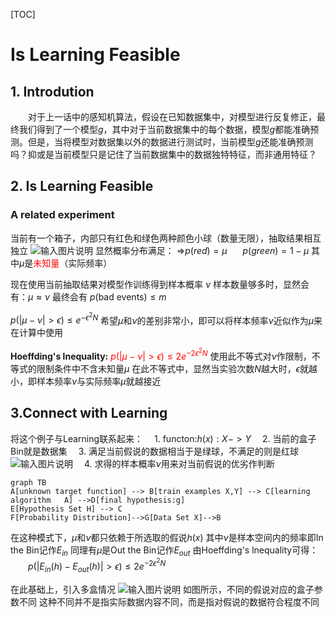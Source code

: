 [TOC]
# Is Learning Feasible
## 1. Introdution
&emsp;&emsp;对于上一话中的感知机算法，假设在已知数据集中，对模型进行反复修正，最终我们得到了一个模型$g$，其中对于当前数据集中的每个数据，模型$g$都能准确预测。但是，当将模型对数据集以外的数据进行测试时，当前模型$g$还能准确预测吗？抑或是当前模型只是记住了当前数据集中的数据独特特征，而非通用特征？
## 2. Is Learning Feasible
### A related experiment
当前有一个箱子，内部只有红色和绿色两种颜色小球（数量无限），抽取结果相互独立
![输入图片说明](/imgs/2024-02-14/L0OdUaWQOcViK9GX.png)
显然概率分布满足：
=>$p(red) = \mu$
&emsp;&ensp;$p(green) = 1-\mu$
其中$\mu$是<font color = Red>未知量</font>（实际频率）
&emsp;

现在使用当前抽取结果对模型作训练得到样本概率 $\nu$
样本数量够多时，显然会有：$\mu \approx \nu$
最终会有
$p(\text{bad  events})\leq m$ 

$p(\vert\mu - \nu\vert \gt \epsilon)\leq e^{-{\epsilon^2}N}$ 
希望$\mu$和$\nu$的差别非常小，即可以将样本频率$\nu$近似作为$\mu$来在计算中使用
&ensp;
&ensp;

**Hoeffding's lnequality:**
<font color = Red>$p(\vert\mu - \nu\vert \gt \epsilon)\leq 2e^{-{2\epsilon^2}N}$ </font>
使用此不等式对$\nu$作限制，不等式的限制条件中不含未知量$\mu$
在此不等式中，显然当实验次数$N$越大时，$\epsilon$就越小，即样本频率$\nu$与实际频率$\mu$就越接近
&emsp;
&emsp;
## 3.Connect with Learning
将这个例子与Learning联系起来：
&emsp;1. functon:$h(x):X->Y$
&emsp;2. 当前的盒子Bin就是数据集
&emsp;3. 满足当前假说的数据相当于是绿球，不满足的则是红球
![输入图片说明](/imgs/2024-02-14/iH5rMjMIslAskYRx.png)
&emsp;4. 求得的样本概率$\nu$用来对当前假说的优劣作判断


``` mermaid
graph TB
A[unknown target function] --> B[train examples X,Y] --> C[learning algorithm   A] -->D[final hypothesis:g]
E[Hypothesis Set H] --> C
F[Probability Distribution]-->G[Data Set X]-->B
```
在这种模式下，$\mu$和$\nu$都只依赖于所选取的假说$h(x)$
其中$\nu$是样本空间内的频率即$\text{In the Bin}$记作$E_{in}$
同理有$\mu$是$\text{Out the Bin}$记作$E_{out}$
由Hoeffding's lnequality可得：
&emsp;&emsp;$p(\vert E_{in}(h) - E_{out}(h)\vert \gt \epsilon)\leq 2e^{-{2\epsilon^2}N}$

在此基础上，引入多盒情况
![输入图片说明](/imgs/2024-02-14/5H7CvWwbYBrunizR.png)
如图所示，不同的假说对应的盒子参数不同
这种不同并不是指实际数据内容不同，而是指对假说的数据符合程度不同
